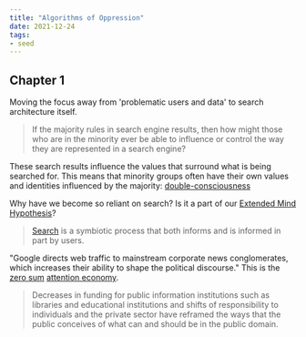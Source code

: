 ```yaml
---
title: "Algorithms of Oppression"
date: 2021-12-24
tags:
- seed
---
```


## Chapter 1
Moving the focus away from 'problematic users and data' to search architecture itself.

> If the majority rules in search engine results, then how might those who are in the minority ever be able to influence or control the way they are represented in a search engine?

These search results influence the values that surround what is being searched for. This means that minority groups often have their own values and identities influenced by the majority: [double-consciousness](thoughts/double-consciousness.md)

Why have we become so reliant on search? Is it a part of our [Extended Mind Hypothesis](thoughts/Extended%20Mind%20Hypothesis.md)?

> [Search](thoughts/search.md) is a symbiotic process that both informs and is informed in part by users.  

"Google directs web traffic to mainstream corporate news conglomerates, which increases their ability to shape the political discourse." This is the [zero sum](thoughts/zero%20sum.md) [attention economy](thoughts/attention%20economy.md).

> Decreases in funding for public information institutions such as libraries and educational institutions and shifts of responsibility to individuals and the private sector have reframed the ways that the public conceives of what can and should be in the public domain.  
